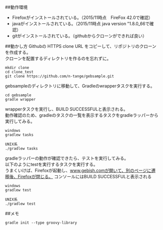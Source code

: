##動作環境
* Firefoxがインストールされている。（2015/11時点　FireFox 42.0で確認）
* javaがインストールされている。（2015/11時点 java version "1.8.0_66で確認）
* gitがインストールされている。（githubからクローンができれば良い）

##動かし方
Githubの
HTTPS clone URL をコピーして、リポジトリのクローンを作成する。  
クローンを配置するディレクトリを作るのを忘れずに。

    mkdir clone  
    cd clone_test  
    git clone https://github.com/n-tange/gebsample.git

gebsampleのディレクトリに移動して、Gradleのwrapperタスクを実行する。

    cd gebsample  
    gradle wrapper

wrapperタスクを実行し、BUILD SUCCESSFULと表示される。  
動作確認のため、gradleのタスクの一覧を表示するタスクをgradleラッパーから実行してみる。

    windows  
    gradlew tasks  

    UNIX系  
    ./gradlew tasks

gradleラッパーの動作が確認できたら、テストを実行してみる。  
以下のようにtestを実行するタスクを実行する。  
うまくいけば、Firefoxが起動し、www.gebish.comが開いて、別のページに遷移後、Firefoxが閉じる。
コンソールにはBUILD SUCCESSFULと表示される

    windows  
    gradlew test  

    UNIX系  
    ./gradlew test

##メモ

    gradle init --type groovy-library
